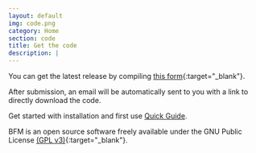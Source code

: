 ```yaml
---
layout: default
img: code.png
category: Home
section: code
title: Get the code
description: |
---
```


You can get the latest release by compiling [this form](https://docs.google.com/forms/d/e/1FAIpQLScI7N8AcvFxBeCD-EXwMXkQhgMwjhOLz3MYX8Kb47oPCXRv6w/viewform?usp=sf_link){:target="_blank"}.

After submission, an email will be automatically sent to you with a link to directly download the code.

Get started with installation and first use [Quick Guide](bfm-quick-guide).

BFM is an open source software freely available under the GNU Public License [(GPL v3)](http://www.gnu.org/licenses/gpl.html "GNU Public License"){:target="_blank"}.
